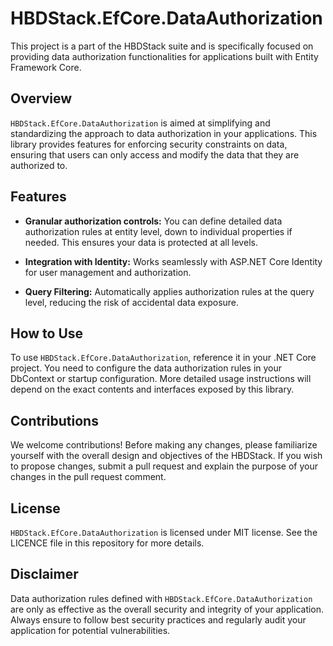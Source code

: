 # HBDStack.EfCore.DataAuthorization

This project is a part of the HBDStack suite and is specifically focused on providing data authorization functionalities for applications built with Entity Framework Core.

## Overview

`HBDStack.EfCore.DataAuthorization` is aimed at simplifying and standardizing the approach to data authorization in your applications. This library provides features for enforcing security constraints on data, ensuring that users can only access and modify the data that they are authorized to.

## Features

- **Granular authorization controls:** You can define detailed data authorization rules at entity level, down to individual properties if needed. This ensures your data is protected at all levels.

- **Integration with Identity:** Works seamlessly with ASP.NET Core Identity for user management and authorization.

- **Query Filtering:** Automatically applies authorization rules at the query level, reducing the risk of accidental data exposure.

## How to Use

To use `HBDStack.EfCore.DataAuthorization`, reference it in your .NET Core project. You need to configure the data authorization rules in your DbContext or startup configuration. More detailed usage instructions will depend on the exact contents and interfaces exposed by this library.

## Contributions

We welcome contributions! Before making any changes, please familiarize yourself with the overall design and objectives of the HBDStack. If you wish to propose changes, submit a pull request and explain the purpose of your changes in the pull request comment.

## License

`HBDStack.EfCore.DataAuthorization` is licensed under MIT license. See the LICENCE file in this repository for more details.

## Disclaimer

Data authorization rules defined with `HBDStack.EfCore.DataAuthorization` are only as effective as the overall security and integrity of your application. Always ensure to follow best security practices and regularly audit your application for potential vulnerabilities.